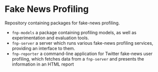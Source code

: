 # Fake News Profiling
Repository containing packages for fake-news profiling.
* `fnp-models` a package containing profiling models, as well as experimentation and evaluation tools.
* `fnp-server` a server which runs various fake-news profiling services, providing an interface to them.
* `fnp-reporter` a command-line application for Twitter fake-news user profiling, which fetches data from a 
`fnp-server` and presents the information in an HTML report
